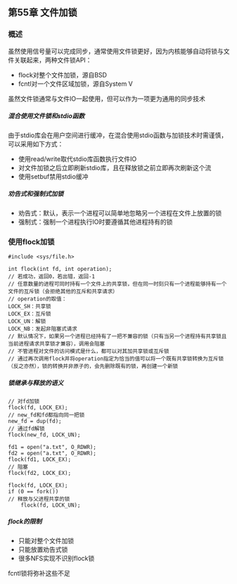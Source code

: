## 第55章 文件加锁

### 概述

虽然使用信号量可以完成同步，通常使用文件锁更好，因为内核能够自动将锁与文件关联起来，两种文件锁API：

* flock对整个文件加锁，源自BSD
* fcntl对一个文件区域加锁，源自System V

虽然文件锁通常与文件IO一起使用，但可以作为一项更为通用的同步技术

##### 混合使用文件锁和stdio函数

由于stdio库会在用户空间进行缓冲，在混合使用stdio函数与加锁技术时需谨慎，可以采用如下方式：

* 使用read/write取代stdio库函数执行文件IO
* 对文件加锁之后立即刷新stdio库，且在释放锁之前立即再次刷新这个流
* 使用setbuf禁用stdio缓冲

##### 劝告式和强制式加锁

* 劝告式：默认，表示一个进程可以简单地忽略另一个进程在文件上放置的锁
* 强制式：强制一个进程执行IO时要遵循其他进程持有的锁

### 使用flock加锁

```
#include <sys/file.h>

int flock(int fd, int operation);
// 若成功，返回0，若出错，返回-1
// 任意数量的进程可同时持有一个文件上的共享锁，但在同一时刻只有一个进程能够持有一个文件的互斥锁（会拒绝其他的互斥和共享请求）
// operation的取值：
LOCK_SH：共享锁
LOCK_EX：互斥锁
LOCK_UN：解锁
LOCK_NB：发起非阻塞式请求
// 默认情况下，如果另一个进程已经持有了一把不兼容的锁（只有当另一个进程持有共享锁且当前进程请求共享锁才兼容），调用会阻塞
// 不管进程对文件的访问模式是什么，都可以对其加共享锁或互斥锁
// 通过再次调用flock并将operation指定为恰当的值可以将一个既有共享锁转换为互斥锁（反之亦然），锁的转换并非原子的，会先删除既有的锁，再创建一个新锁
```

##### 锁继承与释放的语义

```
// 对fd加锁
flock(fd, LOCK_EX);
// new_fd和fd都指向同一把锁
new_fd = dup(fd);
// 通过fd解锁
flock(new_fd, LOCK_UN);  
```

```
fd1 = open("a.txt", O_RDWR);
fd2 = open("a.txt", O_RDWR);
flock(fd1, LOCK_EX);
// 阻塞
flock(fd2, LOCK_EX);  
```

```
flock(fd, LOCK_EX);
if (0 == fork())
// 释放与父进程共享的锁
    flock(fd, LOCK_UN);
```

##### flock的限制

* 只能对整个文件加锁
* 只能放置劝告式锁
* 很多NFS实现不识别flock锁

fcntl锁将弥补这些不足

